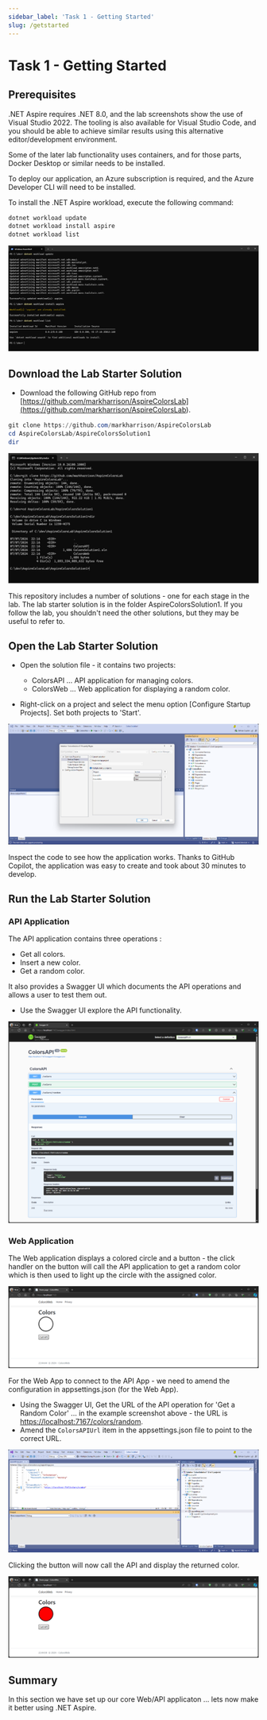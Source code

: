 ```yaml
---
sidebar_label: 'Task 1 - Getting Started'
slug: /getstarted
---
```


# Task 1 - Getting Started

## Prerequisites

.NET Aspire requires .NET 8.0, and the lab screenshots show the use of Visual Studio 2022. The tooling is also available for Visual Studio Code, and you should be able to achieve similar results using this alternative editor/development environment.

Some of the later lab functionality uses containers, and for those parts, Docker Desktop or similar needs to be installed.

To deploy our application, an Azure subscription is required, and the Azure Developer CLI will need to be installed.

To install the .NET Aspire workload, execute the following command:

```powershell
dotnet workload update
dotnet workload install aspire
dotnet workload list
```

![alt text](.\images\task1workload.png)

## Download the Lab Starter Solution

- Download the following GitHub repo from [https://github.com/markharrison/AspireColorsLab](<https://github.com/markharrison/AspireColorsLab>).

```powershell
git clone https://github.com/markharrison/AspireColorsLab
cd AspireColorsLab/AspireColorsSolution1
dir
```

![alt text](.\images\task1gitclone.png)

This repository includes a number of solutions - one for each stage in the lab. The lab starter solution is in the folder AspireColorsSolution1. If you follow the lab, you shouldn't need the other solutions, but they may be useful to refer to.

## Open the Lab Starter Solution

- Open the solution file - it contains two projects:

  - ColorsAPI ... API application for managing colors.
  - ColorsWeb ... Web application for displaying a random color.

- Right-click on a project and select the menu option [Configure Startup Projects]. Set both projects to 'Start'.

![alt text](.\images\task1vs1.png)

Inspect the code to see how the application works. Thanks to GitHub Copilot, the application was easy to create and took about 30 minutes to develop.

## Run the Lab Starter Solution

### API Application

The API application contains three operations :

- Get all colors.
- Insert a new color.
- Get a random color.

It also provides a Swagger UI which documents the API operations and allows a user to test them out.

- Use the Swagger UI explore the API functionality.

![alt text](.\images\task1api.png)

### Web Application

The Web application displays a colored circle and a button - the click handler on the button will call the API application to get a random color which is then used to light up the circle with the assigned color.

![alt text](.\images\task1web1.png)

For the Web App to connect to the API App - we need to amend the configuration in appsettings.json (for the Web App).

- Using the Swagger UI, Get the URL of the API operation for 'Get a Random Color' ... in the example screenshot above - the URL is [https://localhost:7167/colors/random](<https://localhost:7167/colors/random>).
- Amend the `ColorsAPIUrl` item in the appsettings.json file to point to the correct URL.

![alt text](.\images\task1vs2.png)

Clicking the button will now call the API and display the returned color.

![alt text](.\images\task1web2.png)

## Summary

In this section we have set up our core Web/API applicaton ... lets now make it better using .NET Aspire.
